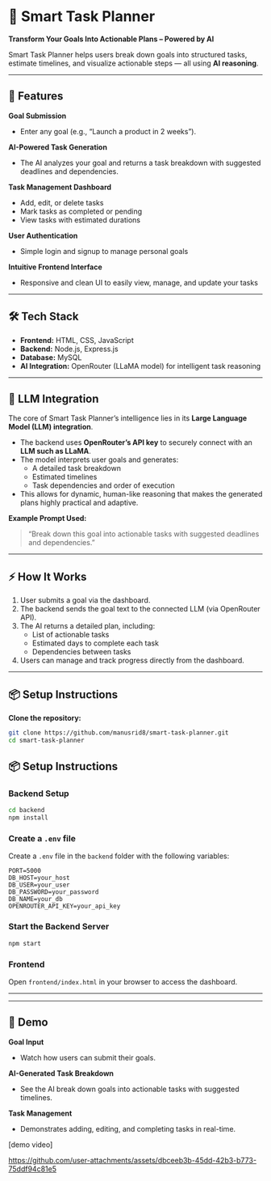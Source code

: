 # 📝 Smart Task Planner  

**Transform Your Goals Into Actionable Plans – Powered by AI**  

Smart Task Planner helps users break down goals into structured tasks, estimate timelines, and visualize actionable steps — all using **AI reasoning**.

---

## 🌟 Features  

**Goal Submission**  
- Enter any goal (e.g., “Launch a product in 2 weeks”).  

**AI-Powered Task Generation**  
- The AI analyzes your goal and returns a task breakdown with suggested deadlines and dependencies.  

**Task Management Dashboard**  
- Add, edit, or delete tasks  
- Mark tasks as completed or pending  
- View tasks with estimated durations  

**User Authentication**  
- Simple login and signup to manage personal goals  

**Intuitive Frontend Interface**  
- Responsive and clean UI to easily view, manage, and update your tasks  

---

## 🛠️ Tech Stack  

- **Frontend:** HTML, CSS, JavaScript  
- **Backend:** Node.js, Express.js  
- **Database:** MySQL  
- **AI Integration:** OpenRouter (LLaMA model) for intelligent task reasoning  

---

## 🧠 LLM Integration  

The core of Smart Task Planner’s intelligence lies in its **Large Language Model (LLM) integration**.  

- The backend uses **OpenRouter’s API key** to securely connect with an **LLM such as LLaMA**.  
- The model interprets user goals and generates:  
  - A detailed task breakdown  
  - Estimated timelines  
  - Task dependencies and order of execution  
- This allows for dynamic, human-like reasoning that makes the generated plans highly practical and adaptive.  

**Example Prompt Used:**  
> “Break down this goal into actionable tasks with suggested deadlines and dependencies.”

---

## ⚡ How It Works  

1. User submits a goal via the dashboard.  
2. The backend sends the goal text to the connected LLM (via OpenRouter API).  
3. The AI returns a detailed plan, including:  
   - List of actionable tasks  
   - Estimated days to complete each task  
   - Dependencies between tasks  
4. Users can manage and track progress directly from the dashboard.  

---

## 📦 Setup Instructions

**Clone the repository:**

```bash
git clone https://github.com/manusrid8/smart-task-planner.git
cd smart-task-planner
```

## 📦 Setup Instructions

### Backend Setup

```bash
cd backend
npm install
```

### Create a `.env` file

Create a `.env` file in the `backend` folder with the following variables:

```env
PORT=5000
DB_HOST=your_host
DB_USER=your_user
DB_PASSWORD=your_password
DB_NAME=your_db
OPENROUTER_API_KEY=your_api_key
```

### Start the Backend Server

```bash
npm start
```

### Frontend

Open `frontend/index.html` in your browser to access the dashboard.


---

---

## 🎥 Demo

**Goal Input**  
- Watch how users can submit their goals.

**AI-Generated Task Breakdown**  
- See the AI break down goals into actionable tasks with suggested timelines.

**Task Management**  
- Demonstrates adding, editing, and completing tasks in real-time.
  

[demo video]

https://github.com/user-attachments/assets/dbceeb3b-45dd-42b3-b773-75ddf94c81e5

